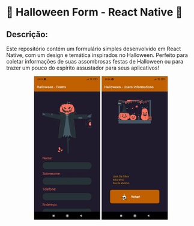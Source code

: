 # 🎃 Halloween Form - React Native 🎃

## Descrição:
Este repositório contém um formulário simples desenvolvido em React Native, com um design e temática inspirados no Halloween. 
Perfeito para coletar informações de suas assombrosas festas de Halloween ou para trazer um pouco do espírito assustador para seus aplicativos!

<div style="text-align: center;">
    <img src="./assets/tela1.jpg" alt="imagem tela 1" width="35%">
    <img src="./assets/tela2.jpg" alt="imagem tela 2" width="35%">
</div>
